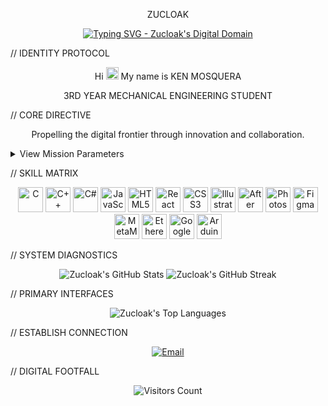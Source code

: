 <p align="center"> ZUCLOAK </p>
<p align="center">
<a href="https://github.com/Zucloak">
<img src="https://readme-typing-svg.herokuapp.com?font=Orbitron&size=36&pause=1000&color=007AFF&width=700&lines=Digital+Architect.+AI+Innovator.+Web3+Pioneer.;Crafting+Seamless+Digital+Experiences.;Welcome+to+My+Integrated+System." alt="Typing SVG - Zucloak's Digital Domain">
</a>
</p>

// IDENTITY PROTOCOL
<p align="center">
Hi <img src="https://user-images.githubusercontent.com/18350557/176309783-0785949b-9127-417c-8b55-ab5a4333674e.gif" width="20" height="20" alt="Wave GIF"> My name is KEN MOSQUERA
</p>
<p align="center">
3RD YEAR MECHANICAL ENGINEERING STUDENT
</p>

// CORE DIRECTIVE
<p align="center">
Propelling the digital frontier through innovation and collaboration.
</p>

<details>
<summary>View Mission Parameters</summary>

🔭 Decentralized Systems: Engineering novel BYO-API Web Applications to empower true digital autonomy.

🌱 Emerging Technologies: Deep diving into Flutter, React Frameworks, and groundbreaking AI/ML innovations.

👯 Strategic Alliances: Seeking collaborators for Advanced AI/ML, Intuitive UI/UX, & Next-Gen Web App Development.

🤔 Knowledge Synthesis: Continuously integrating transformative insights and disruptive discoveries.

💬 Process Transparency: Inquire about my development methodologies and agile project management.

⚡ Unconventional Trajectory: Bridging mechanical engineering principles with cutting-edge digital creation.

</details>

// SKILL MATRIX
<p align="center">
<a href="https://docs.microsoft.com/en-us/cpp/?view=msvc-170" target="_blank" rel="noreferrer"><img src="https://raw.githubusercontent.com/danielcranney/readme-generator/main/public/icons/skills/c-colored.svg" width="40" height="40" alt="C" title="C"/></a>
<a href="https://docs.microsoft.com/en-us/cpp/?view=msvc-170" target="_blank" rel="noreferrer"><img src="https://raw.githubusercontent.com/danielcranney/readme-generator/main/public/icons/skills/cplusplus-colored.svg" width="40" height="40" alt="C++" title="C++"/></a>
<a href="https://docs.microsoft.com/en-us/dotnet/csharp/" target="_blank" rel="noreferrer"><img src="https://raw.githubusercontent.com/danielcranney/readme-generator/main/public/icons/skills/csharp-colored.svg" width="40" height="40" alt="C#" title="C#"/></a>
<a href="https://developer.mozilla.org/en-US/docs/Web/JavaScript" target="_blank" rel="noreferrer"><img src="https://raw.githubusercontent.com/danielcranney/readme-generator/main/public/icons/skills/javascript-colored.svg" width="40" height="40" alt="JavaScript" title="JavaScript"/></a>
<a href="https://developer.mozilla.org/en-US/docs/Glossary/HTML5" target="_blank" rel="noreferrer"><img src="https://raw.githubusercontent.com/danielcranney/readme-generator/main/public/icons/skills/html5-colored.svg" width="40" height="40" alt="HTML5" title="HTML5"/></a>
<a href="https://reactjs.org/" target="_blank" rel="noreferrer"><img src="https://raw.githubusercontent.com/danielcranney/readme-generator/main/public/icons/skills/react-colored.svg" width="40" height="40" alt="React" title="React"/></a>
<a href="https://www.w3.org/TR/CSS/#css" target="_blank" rel="noreferrer"><img src="https://raw.githubusercontent.com/danielcranney/readme-generator/main/public/icons/skills/css3-colored.svg" width="40" height="40" alt="CSS3" title="CSS3"/></a>
<a href="https://www.adobe.com/uk/products/illustrator.html" target="_blank" rel="noreferrer"><img src="https://raw.githubusercontent.com/danielcranney/readme-generator/main/public/icons/skills/illustrator-colored.svg" width="40" height="40" alt="Illustrator" title="Illustrator"/></a>
<a href="https://www.adobe.com/uk/products/aftereffects.html" target="_blank" rel="noreferrer"><img src="https://raw.githubusercontent.com/danielcranney/readme-generator/main/public/icons/skills/aftereffects-colored.svg" width="40" height="40" alt="After Effects" title="After Effects"/></a>
<a href="https://www.adobe.com/uk/products/photoshop.html" target="_blank" rel="noreferrer"><img src="https://raw.githubusercontent.com/danielcranney/readme-generator/main/public/icons/skills/photoshop-colored.svg" width="40" height="40" alt="Photoshop" title="Photoshop"/></a>
<a href="https://www.figma.com/" target="_blank" rel="noreferrer"><img src="https://raw.githubusercontent.com/danielcranney/readme-generator/main/public/icons/skills/figma-colored.svg" width="40" height="40" alt="Figma" title="Figma"/></a>
<a href="https://metamask.io/" target="_blank" rel="noreferrer"><img src="https://raw.githubusercontent.com/danielcranney/readme-generator/main/public/icons/skills/metamask-colored.svg" width="40" height="40" alt="MetaMask" title="MetaMask"/></a>
<a href="https://ethereum.org/en/" target="_blank" rel="noreferrer"><img src="https://raw.githubusercontent.com/danielcranney/readme-generator/main/public/icons/skills/ethereum-colored.svg" width="40" height="40" alt="Ethereum" title="Ethereum"/></a>
<a href="https://cloud.google.com/" target="_blank" rel="noreferrer"><img src="https://raw.githubusercontent.com/danielcranney/readme-generator/main/public/icons/skills/googlecloud-colored.svg" width="40" height="40" alt="Google Cloud" title="Google Cloud"/></a>
<a href="https://store.arduino.cc/?gclid=Cj0KCQjw2eilBhCCARIsAG0Pf8uueBifykWcsSS4LPESeGQfxGVKJYnzV7bz471XfknQJy_1VINVWM8aAkLtEALw_wcB" target="_blank" rel="noreferrer"><img src="https://raw.githubusercontent.com/danielcranney/readme-generator/main/public/icons/skills/arduino-colored.svg" width="40" height="40" alt="Arduino" title="Arduino"/></a>
</p>

// SYSTEM DIAGNOSTICS
<p align="center">
<img src="https://github-readme-stats.vercel.app/api?username=Zucloak&show_icons=true&theme=dark&hide_border=true&count_private=true&line_height=25&title_color=007AFF&icon_color=007AFF&text_color=FFFFFF&bg_color=0D1117" alt="Zucloak's GitHub Stats" />
<img src="https://github-readme-streak-stats.herokuapp.com/?user=Zucloak&theme=dark&hide_border=true&stroke=007AFF&background=0D1117&ring=007AFF&fire=007AFF&currStreakLabel=007AFF" alt="Zucloak's GitHub Streak" />
</p>

// PRIMARY INTERFACES
<p align="center">
<img src="https://github-readme-stats.vercel.app/api/top-langs/?username=Zucloak&layout=compact&theme=dark&hide_border=true&title_color=007AFF&icon_color=007AFF&text_color=FFFFFF&bg_color=0D1117" alt="Zucloak's Top Languages" />
</p>

// ESTABLISH CONNECTION
<p align="center">
<a href="mailto:mosquerakken16@gmail.com">
<img src="https://img.shields.io/badge/Email-007AFF?style=flat-square&logo=gmail&logoColor=white" alt="Email" />
</a>
<!-- Add more minimalist social badges here if applicable -->
<!-- Example:
<a href="https://linkedin.com/in/yourprofile">
<img src="https://img.shields.io/badge/LinkedIn-007AFF?style=flat-square&logo=linkedin&logoColor=white" alt="LinkedIn" />
</a>
-->
</p>

// DIGITAL FOOTFALL
<p align="center">
<img src="https://profile-counter.glitch.me/Zucloak/count.svg" alt="Visitors Count" />
</p>

